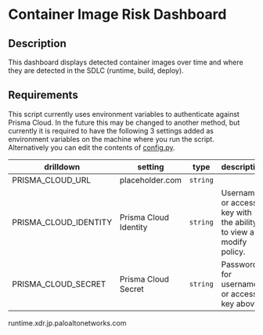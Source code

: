 # Container Image Risk Dashboard

## Description

This dashboard displays detected container images over time and where they are detected in the SDLC (runtime, build, deploy).

## Requirements

This script currently uses environment variables to authenticate against Prisma Cloud. In the future this may be changed to another method, but currently it is required to have the following 3 settings added as environment variables on the machine where you run the script. Alternatively you can edit the contents of [config.py](/modules/config.py).

 | drilldown |  setting  | type | description |
 |----|-----------|------|-------------|
 | PRISMA_CLOUD_URL | placeholder.com | `string` | 
 | PRISMA_CLOUD_IDENTITY | Prisma Cloud Identity | `string` | Username or access key with the ability to view and modify policy.
 | PRISMA_CLOUD_SECRET | Prisma Cloud Secret | `string` | Password for username or access key above


 runtime.xdr.jp.paloaltonetworks.com